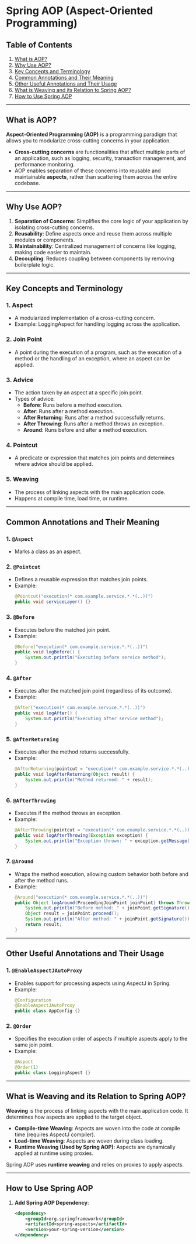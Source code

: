 # Spring AOP (Aspect-Oriented Programming)

## Table of Contents
1. [What is AOP?](#what-is-aop)
2. [Why Use AOP?](#why-use-aop)
3. [Key Concepts and Terminology](#key-concepts-and-terminology)
4. [Common Annotations and Their Meaning](#common-annotations-and-their-meaning)
5. [Other Useful Annotations and Their Usage](#other-useful-annotations-and-their-usage)
6. [What is Weaving and its Relation to Spring AOP?](#what-is-weaving-and-its-relation-to-spring-aop)
7. [How to Use Spring AOP](#how-to-use-spring-aop)

---

## What is AOP?

**Aspect-Oriented Programming (AOP)** is a programming paradigm that allows you to modularize cross-cutting concerns in your application.

- **Cross-cutting concerns** are functionalities that affect multiple parts of an application, such as logging, security, transaction management, and performance monitoring.
- AOP enables separation of these concerns into reusable and maintainable **aspects**, rather than scattering them across the entire codebase.

---

## Why Use AOP?

1. **Separation of Concerns**: Simplifies the core logic of your application by isolating cross-cutting concerns.
2. **Reusability**: Define aspects once and reuse them across multiple modules or components.
3. **Maintainability**: Centralized management of concerns like logging, making code easier to maintain.
4. **Decoupling**: Reduces coupling between components by removing boilerplate logic.

---

## Key Concepts and Terminology

### 1. **Aspect**
   - A modularized implementation of a cross-cutting concern.
   - Example: LoggingAspect for handling logging across the application.

### 2. **Join Point**
   - A point during the execution of a program, such as the execution of a method or the handling of an exception, where an aspect can be applied.

### 3. **Advice**
   - The action taken by an aspect at a specific join point.
   - Types of advice:
     - **Before**: Runs before a method execution.
     - **After**: Runs after a method execution.
     - **After Returning**: Runs after a method successfully returns.
     - **After Throwing**: Runs after a method throws an exception.
     - **Around**: Runs before and after a method execution.

### 4. **Pointcut**
   - A predicate or expression that matches join points and determines where advice should be applied.

### 5. **Weaving**
   - The process of linking aspects with the main application code.
   - Happens at compile time, load time, or runtime.

---

## Common Annotations and Their Meaning

### 1. `@Aspect`
   - Marks a class as an aspect.

### 2. `@Pointcut`
   - Defines a reusable expression that matches join points.
   - Example:
     ```java
     @Pointcut("execution(* com.example.service.*.*(..))")
     public void serviceLayer() {}
     ```

### 3. `@Before`
   - Executes before the matched join point.
   - Example:
     ```java
     @Before("execution(* com.example.service.*.*(..))")
     public void logBefore() {
         System.out.println("Executing before service method");
     }
     ```

### 4. `@After`
   - Executes after the matched join point (regardless of its outcome).
   - Example:
     ```java
     @After("execution(* com.example.service.*.*(..))")
     public void logAfter() {
         System.out.println("Executing after service method");
     }
     ```

### 5. `@AfterReturning`
   - Executes after the method returns successfully.
   - Example:
     ```java
     @AfterReturning(pointcut = "execution(* com.example.service.*.*(..))", returning = "result")
     public void logAfterReturning(Object result) {
         System.out.println("Method returned: " + result);
     }
     ```

### 6. `@AfterThrowing`
   - Executes if the method throws an exception.
   - Example:
     ```java
     @AfterThrowing(pointcut = "execution(* com.example.service.*.*(..))", throwing = "exception")
     public void logAfterThrowing(Exception exception) {
         System.out.println("Exception thrown: " + exception.getMessage());
     }
     ```

### 7. `@Around`
   - Wraps the method execution, allowing custom behavior both before and after the method runs.
   - Example:
     ```java
     @Around("execution(* com.example.service.*.*(..))")
     public Object logAround(ProceedingJoinPoint joinPoint) throws Throwable {
         System.out.println("Before method: " + joinPoint.getSignature());
         Object result = joinPoint.proceed();
         System.out.println("After method: " + joinPoint.getSignature());
         return result;
     }
     ```

---

## Other Useful Annotations and Their Usage

### 1. `@EnableAspectJAutoProxy`
   - Enables support for processing aspects using AspectJ in Spring.
   - Example:
     ```java
     @Configuration
     @EnableAspectJAutoProxy
     public class AppConfig {}
     ```

### 2. `@Order`
   - Specifies the execution order of aspects if multiple aspects apply to the same join point.
   - Example:
     ```java
     @Aspect
     @Order(1)
     public class LoggingAspect {}
     ```

---

## What is Weaving and its Relation to Spring AOP?

**Weaving** is the process of linking aspects with the main application code. It determines how aspects are applied to the target object.

- **Compile-time Weaving**: Aspects are woven into the code at compile time (requires AspectJ compiler).
- **Load-time Weaving**: Aspects are woven during class loading.
- **Runtime Weaving (Used by Spring AOP)**: Aspects are dynamically applied at runtime using proxies.

Spring AOP uses **runtime weaving** and relies on proxies to apply aspects.

---

## How to Use Spring AOP

1. **Add Spring AOP Dependency**:
   ```xml
   <dependency>
       <groupId>org.springframework</groupId>
       <artifactId>spring-aspects</artifactId>
       <version>your-spring-version</version>
   </dependency>
